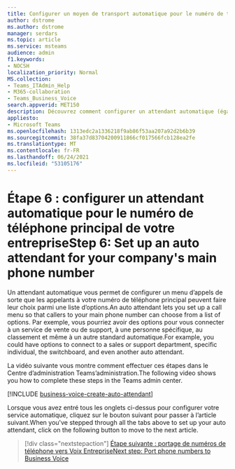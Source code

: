 ```yaml
---
title: Configurer un moyen de transport automatique pour le numéro de téléphone principal de votre entreprise
author: dstrome
ms.author: dstrome
manager: serdars
ms.topic: article
ms.service: msteams
audience: admin
f1.keywords:
- NOCSH
localization_priority: Normal
MS.collection:
- Teams_ITAdmin_Help
- M365-collaboration
- Teams_Business_Voice
search.appverid: MET150
description: Découvrez comment configurer un attendant automatique (également appelé file d’attente d’appels) Microsoft 365 Business Voice.
appliesto:
- Microsoft Teams
ms.openlocfilehash: 1313edc2a1336218f9ab86f53aa207a92d2b6b39
ms.sourcegitcommit: 38fa37d83704200911866cf017566fcb128ea2fe
ms.translationtype: MT
ms.contentlocale: fr-FR
ms.lasthandoff: 06/24/2021
ms.locfileid: "53105176"
---
```

# <a name="step-6-set-up-an-auto-attendant-for-your-companys-main-phone-number"></a><span data-ttu-id="1707f-103">Étape 6 : configurer un attendant automatique pour le numéro de téléphone principal de votre entreprise</span><span class="sxs-lookup"><span data-stu-id="1707f-103">Step 6: Set up an auto attendant for your company's main phone number</span></span>

<span data-ttu-id="1707f-104">Un attendant automatique vous permet de configurer un menu d’appels de sorte que les appelants à votre numéro de téléphone principal peuvent faire leur choix parmi une liste d’options.</span><span class="sxs-lookup"><span data-stu-id="1707f-104">An auto attendant lets you set up a call menu so that callers to your main phone number can choose from a list of options.</span></span> <span data-ttu-id="1707f-105">Par exemple, vous pourriez avoir des options pour vous connecter à un service de vente ou de support, à une personne spécifique, au classement et même à un autre standard automatique.</span><span class="sxs-lookup"><span data-stu-id="1707f-105">For example, you could have options to connect to a sales or support department, specific individual, the switchboard, and even another auto attendant.</span></span>

<span data-ttu-id="1707f-106">La vidéo suivante vous montre comment effectuer ces étapes dans le Centre d’administration Teams’administration.</span><span class="sxs-lookup"><span data-stu-id="1707f-106">The following video shows you how to complete these steps in the Teams admin center.</span></span>

[!INCLUDE [business-voice-create-auto-attendant](../includes/business-voice-create-auto-attendant.md)]

<span data-ttu-id="1707f-107">Lorsque vous avez entré tous les onglets ci-dessus pour configurer votre service automatique, cliquez sur le bouton suivant pour passer à l’article suivant.</span><span class="sxs-lookup"><span data-stu-id="1707f-107">When you've stepped through all the tabs above to set up your auto attendant, click on the following button to move to the next article.</span></span>

> [!div class="nextstepaction"]
> [<span data-ttu-id="1707f-108">Étape suivante : portage de numéros de téléphone vers Voix Entreprise</span><span class="sxs-lookup"><span data-stu-id="1707f-108">Next step: Port phone numbers to Business Voice</span></span>](port-phone-numbers.md)
